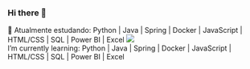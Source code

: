 ### Hi there 👋

🌱 Atualmente estudando: Python | Java | Spring | Docker | JavaScript | HTML/CSS | SQL | Power BI | Excel 
<img src="https://skillicons.dev/icons?i=py,js,mysql,html,css,arduino,,bash,blender" />
<br>
       I’m currently learning: Python | Java | Spring | Docker | JavaScript | HTML/CSS | SQL | Power BI | Excel
       
<!--
**PedroCarpe/PedroCarpe** is a ✨ _special_ ✨ repository because its `README.md` (this file) appears on your GitHub profile.
